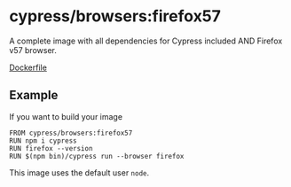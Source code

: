 # cypress/browsers:firefox57

A complete image with all dependencies for Cypress included AND Firefox v57 browser.

[Dockerfile](Dockerfile)

## Example

If you want to build your image

```
FROM cypress/browsers:firefox57
RUN npm i cypress
RUN firefox --version
RUN $(npm bin)/cypress run --browser firefox
```

This image uses the default user `node`.
